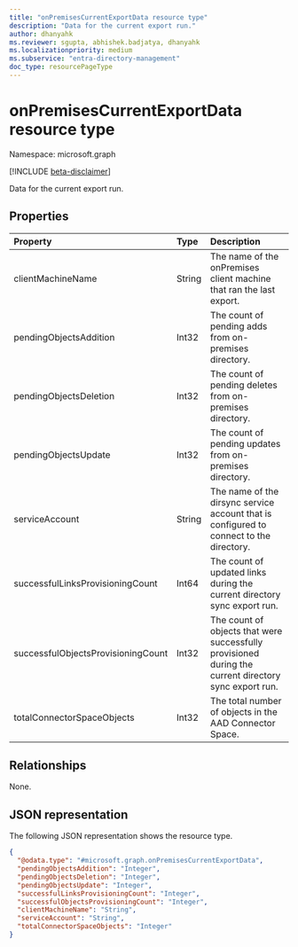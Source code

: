 ```yaml
---
title: "onPremisesCurrentExportData resource type"
description: "Data for the current export run."
author: dhanyahk
ms.reviewer: sgupta, abhishek.badjatya, dhanyahk
ms.localizationpriority: medium
ms.subservice: "entra-directory-management"
doc_type: resourcePageType
---
```


# onPremisesCurrentExportData resource type

Namespace: microsoft.graph

[!INCLUDE [beta-disclaimer](../../includes/beta-disclaimer.md)]

Data for the current export run.

## Properties

| Property                           | Type   | Description                                                                                            |
| :--------------------------------- | :----- | :----------------------------------------------------------------------------------------------------- |
| clientMachineName                  | String | The name of the onPremises client machine that ran the last export.                                   |
| pendingObjectsAddition             | Int32  | The count of pending adds from on-premises directory.                                                  |
| pendingObjectsDeletion             | Int32  | The count of pending deletes from on-premises directory.                                               |
| pendingObjectsUpdate               | Int32  | The count of pending updates from on-premises directory.                                               |
| serviceAccount                     | String | The name of the dirsync service account that is configured to connect to the directory.               |
| successfulLinksProvisioningCount   | Int64  | The count of updated links during the current directory sync export run.                               |
| successfulObjectsProvisioningCount | Int32  | The count of objects that were successfully provisioned during the current directory sync export run. |
| totalConnectorSpaceObjects         | Int32  | The total number of objects in the AAD Connector Space.                                                |

## Relationships

None.

## JSON representation

The following JSON representation shows the resource type.
<!-- {
  "blockType": "resource",
  "@odata.type": "microsoft.graph.onPremisesCurrentExportData"
}
-->
``` json
{
  "@odata.type": "#microsoft.graph.onPremisesCurrentExportData",
  "pendingObjectsAddition": "Integer",
  "pendingObjectsDeletion": "Integer",
  "pendingObjectsUpdate": "Integer",
  "successfulLinksProvisioningCount": "Integer",
  "successfulObjectsProvisioningCount": "Integer",
  "clientMachineName": "String",
  "serviceAccount": "String",
  "totalConnectorSpaceObjects": "Integer"
}
```
